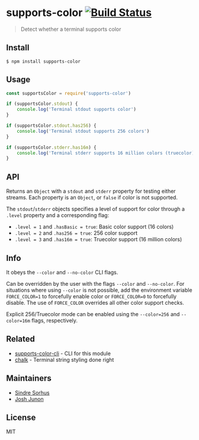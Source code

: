 # supports-color [![Build Status](https://travis-ci.org/chalk/supports-color.svg?branch=master)](https://travis-ci.org/chalk/supports-color)

> Detect whether a terminal supports color

## Install

```
$ npm install supports-color
```

## Usage

```js
const supportsColor = require('supports-color')

if (supportsColor.stdout) {
    console.log('Terminal stdout supports color')
}

if (supportsColor.stdout.has256) {
    console.log('Terminal stdout supports 256 colors')
}

if (supportsColor.stderr.has16m) {
    console.log('Terminal stderr supports 16 million colors (truecolor)')
}
```

## API

Returns an `Object` with a `stdout` and `stderr` property for testing either streams. Each property is an `Object`, or `false` if color is not supported.

The `stdout`/`stderr` objects specifies a level of support for color through a `.level` property and a corresponding flag:

-   `.level = 1` and `.hasBasic = true`: Basic color support (16 colors)
-   `.level = 2` and `.has256 = true`: 256 color support
-   `.level = 3` and `.has16m = true`: Truecolor support (16 million colors)

## Info

It obeys the `--color` and `--no-color` CLI flags.

Can be overridden by the user with the flags `--color` and `--no-color`. For situations where using `--color` is not possible, add the environment variable `FORCE_COLOR=1` to forcefully enable color or `FORCE_COLOR=0` to forcefully disable. The use of `FORCE_COLOR` overrides all other color support checks.

Explicit 256/Truecolor mode can be enabled using the `--color=256` and `--color=16m` flags, respectively.

## Related

-   [supports-color-cli](https://github.com/chalk/supports-color-cli) - CLI for this module
-   [chalk](https://github.com/chalk/chalk) - Terminal string styling done right

## Maintainers

-   [Sindre Sorhus](https://github.com/sindresorhus)
-   [Josh Junon](https://github.com/qix-)

## License

MIT
